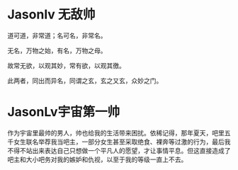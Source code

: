 # Jasonlv 无敌帅
道可道，非常道；名可名，非常名。

无名，万物之始，有名，万物之母。

故常无欲，以观其妙，常有欲，以观其徼。

此两者，同出而异名，同谓之玄，玄之又玄，众妙之门。

# JasonLv宇宙第一帅
作为宇宙里最帅的男人，帅也给我的生活带来困扰。依稀记得，那年夏天，吧里五千女生联名举荐我当吧主，一部分女生甚至采取绝食、裸奔等过激的行为，最后我不得不站出来表达自己只想做一个平凡人的愿望，才让事情平息。但这直接造成了吧主和大小吧务对我的嫉妒和仇视，以至于我的等级一直上不去。

